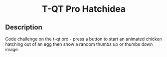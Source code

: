 <h1 align = "center"> T-QT Pro Hatchidea</h1>

## Description

Code challenge on the t-qt pro - press a button to start an animated chicken hatching out of an egg then show a random thumbs up or thumbs down image.

